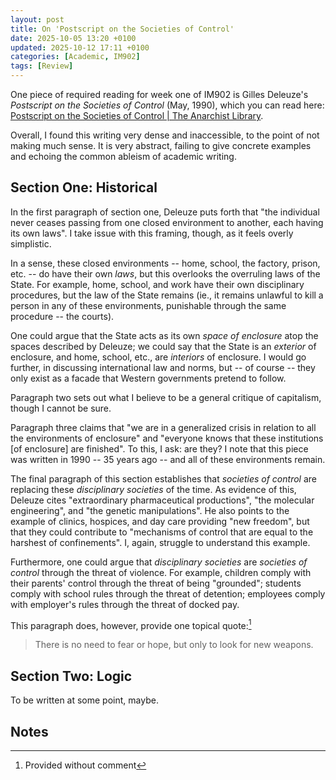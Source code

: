 ```yaml
---
layout: post
title: On 'Postscript on the Societies of Control'
date: 2025-10-05 13:20 +0100
updated: 2025-10-12 17:11 +0100
categories: [Academic, IM902]
tags: [Review]
---
```


One piece of required reading for week one of IM902 is Gilles Deleuze's _Postscript on the Societies of Control_ (May, 1990), which you can read here: [Postscript on the Societies of Control \| The Anarchist Library](https://theanarchistlibrary.org/library/gilles-deleuze-postscript-on-the-societies-of-control).

Overall, I found this writing very dense and inaccessible, to the point of not making much sense.
It is very abstract, failing to give concrete examples and echoing the common ableism of academic writing.

## Section One: Historical
In the first paragraph of section one, Deleuze puts forth that "the individual never ceases passing from one closed environment to another, each having its own laws".
I take issue with this framing, though, as it feels overly simplistic.

In a sense, these closed environments -- home, school, the factory, prison, etc. -- do have their own _laws_, but this overlooks the overruling laws of the State.
For example, home, school, and work have their own disciplinary procedures, but the law of the State remains (ie., it remains unlawful to kill a person in any of these environments, punishable through the same procedure -- the courts). 

One could argue that the State acts as its own _space of enclosure_ atop the spaces described by Deleuze; we could say that the State is an _exterior_ of enclosure, and home, school, etc., are _interiors_ of enclosure.
I would go further, in discussing international law and norms, but -- of course -- they only exist as a facade that Western governments pretend to follow. 

Paragraph two sets out what I believe to be a general critique of capitalism, though I cannot be sure.

Paragraph three claims that "we are in a generalized crisis in relation to all the environments of enclosure" and "everyone knows that these institutions [of enclosure] are finished".
To this, I ask: are they?
I note that this piece was written in 1990 -- 35 years ago -- and all of these environments remain.

The final paragraph of this section establishes that _societies of control_ are replacing these _disciplinary societies_ of the time.
As evidence of this, Deleuze cites "extraordinary pharmaceutical productions", "the molecular engineering", and "the genetic manipulations".
He also points to the example of clinics, hospices, and day care providing "new freedom", but that they could contribute to "mechanisms of control that are equal to the harshest of confinements".
I, again, struggle to understand this example.

Furthermore, one could argue that _disciplinary societies_ are *societies of control* through the threat of violence.
For example, children comply with their parents' control through the threat of being "grounded"; students comply with school rules through the threat of detention; employees comply with employer's rules through the threat of docked pay.

This paragraph does, however, provide one topical quote:[^no-comment]
> There is no need to fear or hope, but only to look for new weapons. 

## Section Two: Logic
To be written at some point, maybe.

## Notes
[^no-comment]: Provided without comment
